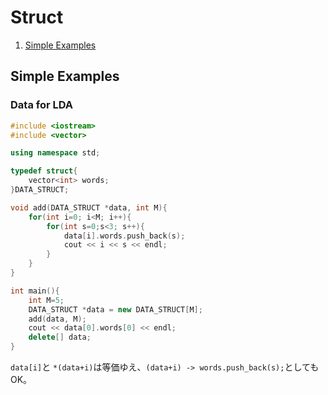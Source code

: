 # Struct

1. [Simple Examples](#simple-examples)

## Simple Examples
### Data for LDA
```cpp
#include <iostream>
#include <vector>

using namespace std;

typedef struct{
	vector<int> words;
}DATA_STRUCT;

void add(DATA_STRUCT *data, int M){
	for(int i=0; i<M; i++){
		for(int s=0;s<3; s++){
			data[i].words.push_back(s);
			cout << i << s << endl;
		}
	}
}

int main(){
	int M=5;
	DATA_STRUCT *data = new DATA_STRUCT[M];
	add(data, M);
	cout << data[0].words[0] << endl;
	delete[] data;
}
```
`data[i]`と `*(data+i)`は等価ゆえ、`(data+i) -> words.push_back(s);`としてもOK。

